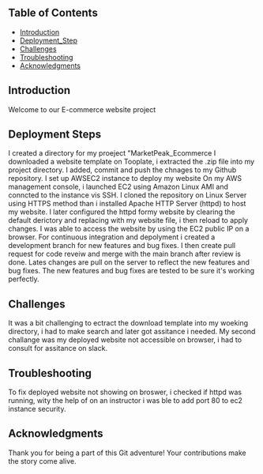 ## Table of Contents

- [Introduction](#introduction)
- [Deployment_Step](deployment_steps)
- [Challenges](#challenges)
- [Troubleshooting](#troubleshooting)
- [Acknowledgments](#acknowledgments)

## Introduction
Welcome to our E-commerce website project

## Deployment Steps
I created a directory for my proeject "MarketPeak_Ecommerce
I downloaded a website template on Tooplate, i extracted the .zip file into my project directory.
I added, commit and push the chnages to my Github repository.
I set up AWSEC2 instance to deploy my website
On my AWS management console, i launched EC2 using Amazon Linux AMI and conncted to the instance vis SSH.
I cloned the repository on Linux Server using HTTPS method than i installed Apache HTTP Server (httpd) to host my website.
I later configured the httpd formy website by clearing the default derictory and replacing with my website file, i then reload to apply changes. 
I was able to access the website by using the EC2 public IP on a browser. 
For continuous integration and depolyment i created a development branch for new features and bug fixes. I then create pull request for code reveiw and merge with the main branch after review is done. Lates changes are pull on the server to reflect the new features and bug fixes. 
The new features and bug fixes are tested to be sure it's working perfectly.

## Challenges 
It was a bit challenging to ectract the download template into my woeking directory, i had to make search and later got assitance i needed.
My second challange was my deployed website not accessible on browser, i had to consult for assitance on slack.

## Troubleshooting
To fix deployed website not showing on broswer, i checked if httpd was running, wity the help of on an instructor i was ble to add port 80 to ec2 instance security.

## Acknowledgments

Thank you for being a part of this Git adventure! Your contributions make the story come alive.
